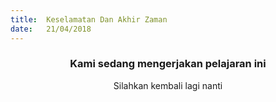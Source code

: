 ```yaml
---
title:  Keselamatan Dan Akhir Zaman
date:   21/04/2018
---
```


### <center>Kami sedang mengerjakan pelajaran ini</center>
<center>Silahkan kembali lagi nanti</center>